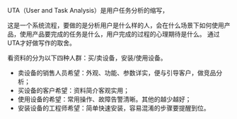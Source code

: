 UTA（User and Task Analysis）是用户任务分析的缩写，

这是一个系统流程，要做的是分析用户是什么样的人，会在什么场景下如何使用产品，使用产品要完成的任务是什么，用户完成的过程的心理期待是什么。
通过UTA才好做写作的取舍。

看资料的分为以下四种人群：买/卖设备，安装/使用设备。
* 卖设备的销售人员希望：外观、功能、参数详实，便与引导客户，做竞品分析；
* 买设备的客户希望：资料简介客观实用；
* 使用设备的希望：常用操作、故障告警清晰。其他的越少越好；
* 安装设备的工程师希望：简单快速安装，容易混淆的步骤要提醒到位。

